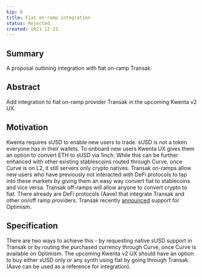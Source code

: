```yaml
---
kip: 8
title: Fiat on-ramp integration
status: Rejected
created: 2021-12-23
---
```


## Summary

A proposal outlining integration with fiat on-ramp Transak.

## Abstract

Add integration to fiat on-ramp provider Transak in the upcoming Kwenta v2 UX.

## Motivation

Kwenta requires sUSD to enable new users to trade. sUSD is not a token everyone has in their wallets. To onboard new users Kwenta UX gives them an option to convert ETH to sUSD via 1inch. While this can be further enhanced with other existing stablescoins routed through Curve, once Curve is on L2, it still servers only crypto natives.
Transak on-ramps allow new users who have previously not interacted with DeFi protocols to tap into these markets by giving them an easy way convert fiat to stablecoins and vice versa. Transak off-ramps will allow anyone to convert crypto to fiat.
There already are DeFi protocols (Aave) that integrate Transak and other on/off ramp providers. Transak recently [announced](https://twitter.com/transak_finance/status/1473367208474681351?s=21) support for Optimism.

## Specification

There are two ways to achieve this - by requesting native sUSD support in Transak or by routing the purchased currency through Curve, once Curve is available on Optimism.
The upcoming Kwenta v2 UX should have an option to buy either sUSD only or any synth using fiat by going through Transak. (Aave can be used as a reference for integration).